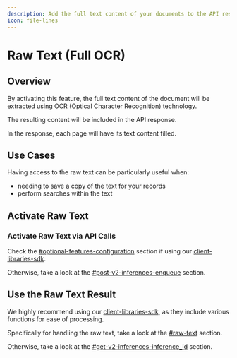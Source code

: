 ```yaml
---
description: Add the full text content of your documents to the API response.
icon: file-lines
---
```


# Raw Text (Full OCR)

## Overview

By activating this feature, the full text content of the document will be extracted using OCR (Optical Character Recognition) technology.

The resulting content will be included in the API response.

In the response, each page will have its text content filled.

## Use Cases

Having access to the raw text can be particularly useful when:

* needing to save a copy of the text for your records
* perform searches within the text

## Activate Raw Text

### Activate Raw Text via API Calls

Check the [#optional-features-configuration](../../integrations/client-libraries-sdk/configure-the-client.md#optional-features-configuration "mention") section if using our [client-libraries-sdk](../../integrations/client-libraries-sdk/ "mention").

Otherwise, take a look at the [#post-v2-inferences-enqueue](../../integrations/api-reference.md#post-v2-inferences-enqueue "mention") section.

## Use the Raw Text Result

We highly recommend using our [client-libraries-sdk](../../integrations/client-libraries-sdk/ "mention"), as they include various functions for ease of processing.

Specifically for handling the raw text, take a look at the [#raw-text](../../integrations/client-libraries-sdk/process-the-response.md#raw-text "mention") section.

Otherwise, take a look at the [#get-v2-inferences-inference\_id](../../integrations/api-reference.md#get-v2-inferences-inference_id "mention") section.
